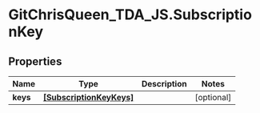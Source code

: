 # GitChrisQueen_TDA_JS.SubscriptionKey

## Properties
Name | Type | Description | Notes
------------ | ------------- | ------------- | -------------
**keys** | [**[SubscriptionKeyKeys]**](SubscriptionKeyKeys.md) |  | [optional] 


